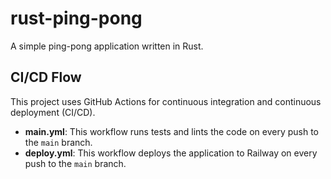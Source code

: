 # rust-ping-pong

A simple ping-pong application written in Rust.

## CI/CD Flow

This project uses GitHub Actions for continuous integration and continuous deployment (CI/CD). 

- **main.yml**: This workflow runs tests and lints the code on every push to the `main` branch.
- **deploy.yml**: This workflow deploys the application to Railway on every push to the `main` branch.
